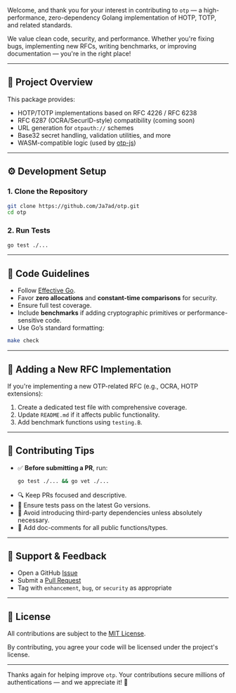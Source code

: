  Welcome, and thank you for your interest in contributing to `otp` — a high-performance, zero-dependency Golang implementation of HOTP, TOTP, and related standards.

We value clean code, security, and performance. Whether you're fixing bugs, implementing new RFCs, writing benchmarks, or improving documentation — you're in the right place!

---

## 🧩 Project Overview

This package provides:

- HOTP/TOTP implementations based on RFC 4226 / RFC 6238
- RFC 6287 (OCRA/SecurID-style) compatibility (coming soon)
- URL generation for `otpauth://` schemes
- Base32 secret handling, validation utilities, and more
- WASM-compatible logic (used by [otp-js](https://npmjs.com/package/otp-js))

---

## ⚙️ Development Setup

### 1. Clone the Repository

```bash
git clone https://github.com/Ja7ad/otp.git
cd otp
```

### 2. Run Tests

```bash
go test ./...
```

---

## 📏 Code Guidelines

- Follow [Effective Go](https://golang.org/doc/effective_go.html).
- Favor **zero allocations** and **constant-time comparisons** for security.
- Ensure full test coverage.
- Include **benchmarks** if adding cryptographic primitives or performance-sensitive code.
- Use Go’s standard formatting:

```bash
make check
```

---

## 🧪 Adding a New RFC Implementation

If you're implementing a new OTP-related RFC (e.g., OCRA, HOTP extensions):

1. Create a dedicated test file with comprehensive coverage.
2. Update `README.md` if it affects public functionality.
3. Add benchmark functions using `testing.B`.

---

## 💬 Contributing Tips

- ✅ **Before submitting a PR**, run:
  ```bash
  go test ./... && go vet ./...
  ```
- 🔍 Keep PRs focused and descriptive.
- 🧪 Ensure tests pass on the latest Go versions.
- 🧹 Avoid introducing third-party dependencies unless absolutely necessary.
- 🧾 Add doc-comments for all public functions/types.

---

## 🤝 Support & Feedback

- Open a GitHub [Issue](https://github.com/Ja7ad/otp/issues)
- Submit a [Pull Request](https://github.com/Ja7ad/otp/pulls)
- Tag with `enhancement`, `bug`, or `security` as appropriate

---

## 📜 License

All contributions are subject to the [MIT License](LICENSE).

By contributing, you agree your code will be licensed under the project's license.

---

Thanks again for helping improve `otp`. Your contributions secure millions of authentications — and we appreciate it! 💚
